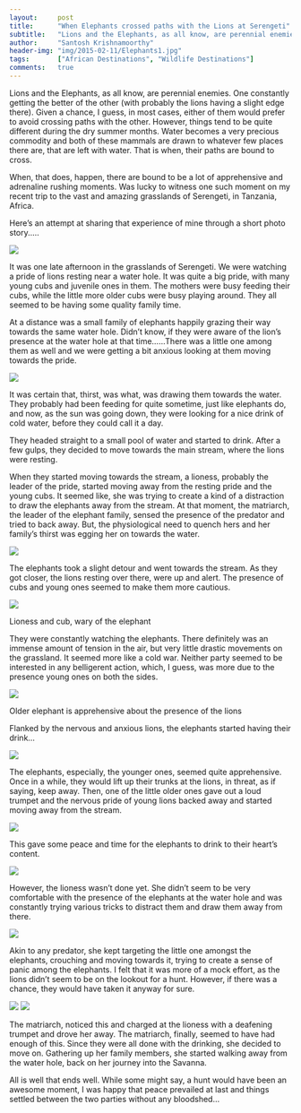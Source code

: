 ```yaml
---
layout:     post
title:      "When Elephants crossed paths with the Lions at Serengeti"
subtitle:   "Lions and the Elephants, as all know, are perennial enemies. One constantly getting the better of the other, with probably the lions having a slight edge there."
author:     "Santosh Krishnamoorthy"
header-img: "img/2015-02-11/Elephants1.jpg"
tags:       ["African Destinations", "Wildlife Destinations"]
comments:   true
---
```



<p>Lions and the Elephants, as all know, are perennial enemies. One constantly getting the better of the other (with probably the lions having a slight edge there).  Given a chance, I guess, in most cases, either of them would prefer to avoid crossing paths with the other. However, things tend to be quite different during the dry summer months. Water becomes a very precious commodity and both of these mammals are drawn to whatever few places there are, that are left with water. That is when, their paths are bound to cross.</p>

<p>When, that does, happen, there are bound to be a lot of apprehensive and adrenaline rushing moments. Was lucky to witness one such moment on my recent trip to the vast and amazing grasslands of Serengeti, in Tanzania, Africa.</p>

<p>Here’s an attempt at sharing that experience of mine through a short photo story.....</p>

<img src="{{ site.baseurl }}/img/2015-02-11/Lions.jpg">

<p>It was one late afternoon in the grasslands of Serengeti. We were watching a pride of lions resting near a water hole. It was quite a big pride, with many young cubs and juvenile ones in them. The mothers were busy feeding their cubs, while the little more older cubs were busy playing around. They all seemed to be having some quality family time.</p>

<p>At a distance was a small family of elephants happily grazing their way towards the same water hole. Didn’t know, if they were aware of the lion’s presence at the water hole at that time……There was a little one among them as well and we were getting a bit anxious looking at them moving towards the pride.</p>

<img src="{{ site.baseurl }}/img/2015-02-11/Elephants.jpg">

<p>It was certain that, thirst, was what, was drawing them towards the water. They probably had been feeding for quite sometime, just like elephants do, and now, as the sun was going down, they were looking for a nice drink of cold water, before they could call it a day.</p>

<p>They headed straight to a small pool of water and started to drink. After a few gulps, they decided to move towards the main stream, where the lions were resting.</p>

<p>When they started moving towards the stream, a lioness, probably the leader of the pride, started moving away from the resting pride and the young cubs. It seemed like, she was trying to create a kind of a distraction to draw the elephants away from the stream. At that moment, the matriarch, the leader of the elephant family, sensed the presence of the predator and tried to back away. But, the physiological need to quench hers and her family’s thirst was egging her on towards the water.</p>

<img src="{{ site.baseurl }}/img/2015-02-11/Elephants1.jpg">

<p>The elephants took a slight detour and went towards the stream. As they got closer, the lions resting over there, were up and alert. The presence of cubs and young ones seemed to make them more cautious.</p>

<img src="{{ site.baseurl }}/img/2015-02-11/ElephantsandLions.jpg">

<p>Lioness and cub, wary of the elephant</p>

<p>They were constantly watching the elephants. There definitely was an immense amount of tension in the air, but very little drastic movements on the grassland. It seemed more like a cold war. Neither party seemed to be interested in any belligerent action, which, I guess, was more due to the presence young ones on both the sides.</p>

<img src="{{ site.baseurl }}/img/2015-02-11/Elephant-calf-and-lions-XL.jpg">

<p>Older elephant is apprehensive about the presence of the lions</p>

<p>Flanked by the nervous and anxious lions, the elephants started having their drink…</p>

<img src="{{ site.baseurl }}/img/2015-02-11/Lion-and-elephants-02-XL.jpg">

<p>The elephants, especially, the younger ones, seemed quite apprehensive. Once in a while, they would lift up their trunks at the lions, in threat, as if saying, keep away. Then, one of the little older ones gave out a loud trumpet and the nervous pride of young lions backed away and started moving away from the stream.</p>

<img src="{{ site.baseurl }}/img/2015-02-11/Elephant-trumpets-lions-move-away-XL.jpg">

<p>This gave some peace and time for the elephants to drink to their heart’s content.</p>

<img src="{{ site.baseurl }}/img/2015-02-11/Lion-and-Elephants-01-XL.jpg">

<p>However, the lioness wasn’t done yet. She didn’t seem to be very comfortable with the presence of the elephants at the water hole and was constantly trying various tricks to distract them and draw them away from there.</p>

<img src="{{ site.baseurl }}/img/2015-02-11/Lioness-targeting-the-young-elephant-01-XL.jpg">

<p>Akin to any predator, she kept targeting the little one amongst the elephants, crouching and moving towards it, trying to create a sense of panic among the elephants. I felt that it was more of a mock effort, as the lions didn’t seem to be on the lookout for a hunt. However, if there was a chance, they would have taken it anyway for sure.</p>

<img src="{{ site.baseurl }}/img/2015-02-11/Lioness-targeting-young-elephant-02-XL.jpg">

<img src="{{ site.baseurl }}/img/2015-02-11/Lioness-targeting-elephant-calf-03-XL.jpg">

<p>The matriarch, noticed this and charged at the lioness with a deafening trumpet and drove her away. The matriarch, finally, seemed to have had enough of this. Since they were all done with the drinking, she decided to move on. Gathering up her family members, she started walking away from the water hole, back on her journey into the Savanna.</p>

<p>All is well that ends well. While some might say, a hunt would have been an awesome moment, I was happy that peace prevailed at last and things settled between the two parties without any bloodshed… </p>